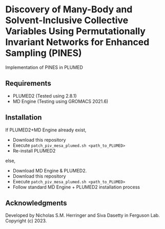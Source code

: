 # Discovery of Many-Body and Solvent-Inclusive Collective Variables Using Permutationally Invariant Networks for Enhanced Sampling (PINES)

Implementation of PINES in PLUMED

## Requirements

* PLUMED2 (Tested using 2.8.1)
* MD Engine (Testing using GROMACS 2021.6)

## Installation

If PLUMED2+MD Engine already exist,
* Download this repository
* Execute `patch_piv_mesa_plumed.sh <path_to_PLUMED>`
* Re-install PLUMED2
  
else,
* Download MD Engine & PLUMED2.
* Download this repository
* Execute `patch_piv_mesa_plumed.sh <path_to_PLUMED>`
* Follow standard MD Engine + PLUMED2 installation process
  

## Acknowledgments

Developed by Nicholas S.M. Herringer and Siva Dasetty in Ferguson Lab.
Copyright (c) 2023.
